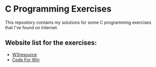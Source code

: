 # C Programming Exercises
This repository contains my solutions for some C programming exercises that I've found on Internet. 

Website list for the exercises:
-----------------------
* [W3resource](https://www.w3resource.com/c-programming-exercises/)
* [Code For Win](https://codeforwin.org/)
